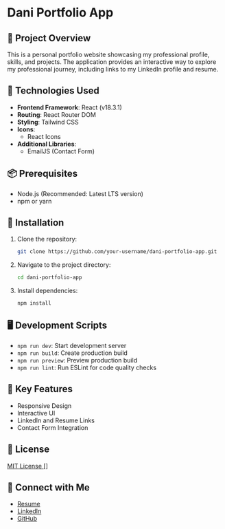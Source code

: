 # Dani Portfolio App

## 📌 Project Overview

This is a personal portfolio website showcasing my professional profile, skills, and projects. The application provides an interactive way to explore my professional journey, including links to my LinkedIn profile and resume.

## 🚀 Technologies Used

- **Frontend Framework**: React (v18.3.1)
- **Routing**: React Router DOM
- **Styling**: Tailwind CSS
- **Icons**: 
  - React Icons
- **Additional Libraries**:
  - EmailJS (Contact Form)

## 📦 Prerequisites

- Node.js (Recommended: Latest LTS version)
- npm or yarn

## 🔧 Installation

1. Clone the repository:
   ```bash
   git clone https://github.com/your-username/dani-portfolio-app.git
   ```

2. Navigate to the project directory:
   ```bash
   cd dani-portfolio-app
   ```

3. Install dependencies:
   ```bash
   npm install
   ```

## 🖥️ Development Scripts

- `npm run dev`: Start development server
- `npm run build`: Create production build
- `npm run preview`: Preview production build
- `npm run lint`: Run ESLint for code quality checks

## 🌟 Key Features

- Responsive Design
- Interactive UI
- LinkedIn and Resume Links
- Contact Form Integration

## 📄 License

[MIT License \[\]](https://github.com/danielFernandezDj/dani-portfolio-app/blob/main/LICENSE.md)

## 🔗 Connect with Me

- <a href="https://docs.google.com/document/d/1RQ8uI58cl7uD3EA8v6hDp6M4YfOU0pwrCeszlcx7_eM/edit?usp=sharing" target="_blank">Resume</a>
- <a href="https://www.linkedin.com/public-profile/settings?trk=d_flagship3_profile_self_view_public_profile" target="_blank">LinkedIn</a>
- <a href="https://github.com/danielFernandezDj" target="_blank">GitHub</a>

